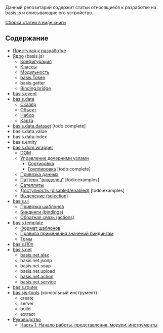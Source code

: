 Данный репозитарий содержит статьи относящиеся к разработке на basis.js и описывающие его устройство.

[Сборка статей в виде книги](//basisjs.github.io/articles/ru-RU/)

## Содержание

* [Приступая к разработке](ru-RU/get-started.md)
* [Ядро](ru-RU/basis.md) (basis.js)
    * [Конфигурация](ru-RU/config.md)
    * [Классы](ru-RU/basis.Class.md)
    * [Модульность](ru-RU/resources.md)
    * [basis.Token](ru-RU/basis.Token.md)
    * basis.getter
    * [Binding bridge](ru-RU/bindingbridge.md)
* [basis.event](ru-RU/basis.event.md)
* [basis.data](ru-RU/basis.data.md)
    * [Скаляр](ru-RU/basis.data.Value.md)
    * [Объект](ru-RU/basis.data.Object.md)
    * [Набор](ru-RU/basis.data.datasets.md)
    * [Карта](ru-RU/basis.data.map.md)
* [basis.data.dataset](ru-RU/basis.data.dataset.md) \[todo:complete]
* basis.data.value
* basis.data.index
* basis.entity
* [basis.dom.wrapper](ru-RU/basis.dom.wrapper.md)
    * [DOM](ru-RU/basis.dom.wrapper_dom.md)
    * [Управление дочерними узлами](ru-RU/basis.dom.wrapper_childNodes.md)
        * [Сортировка](ru-RU/basis.dom.wrapper_sorting.md)
        * [Группировка](ru-RU/basis.dom.wrapper_grouping.md) \[todo:complete]
    * [Привязка данных](ru-RU/basis.dom.wrapper_data.md)
    * [Паттерн "владелец"](ru-RU/basis.dom.wrapper_owner.md) \[todo:examples]
    * [Сателлиты](ru-RU/basis.dom.wrapper_satellite.md)
    * [Доступность (disabled/enabled)](ru-RU/basis.dom.wrapper_disabled.md) \[todo:examples]
    * [Выделение (selection)](ru-RU/basis.dom.wrapper_selection.md)
* [basis.ui](ru-RU/basis.ui.md)
    * [Привязка шаблонов](ru-RU/basis.ui_template.md)
    * [Биндинги (bindings)](ru-RU/basis.ui_bindings.md)
    * [Обратная связь (actions)](ru-RU/basis.ui_actions.md)
* [basis.template](ru-RU/basis.template.md)
    * [Формат шаблонов](ru-RU/basis.template_format.md)
    * [Правила применения значений биндингам](ru-RU/basis.template_bindings.md)
    * [Темы](ru-RU/basis.template_theme.md)
* [basis.l10n](ru-RU/basis.l10n.md)
* [basis.net](ru-RU/basis.net.md)
    * [basis.net.ajax](ru-RU/basis.net.ajax.md)
    * basis.net.jsonp
    * basis.net.soap
    * basis.net.upload
    * [basis.net.action](ru-RU/basis.net.action.md)
    * [basis.net.service](ru-RU/basis.net.service.md)
* [basis.router](ru-RU/basis.router.md)
* [basisjs-tools](ru-RU/basisjs-tools/index.md) (консольный инструмент)
    * create
    * server
    * build
    * extract
* [Руководство](ru-RU/tutorial/index.md)
    * [Часть 1. Начало работы, представления, модули, инструменты](ru-RU/tutorial/part1/index.md)
